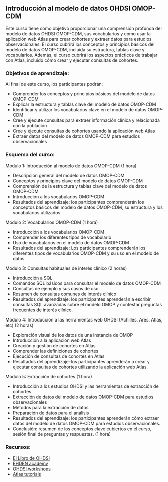 ## Introducción al modelo de datos OHDSI OMOP-CDM

Este curso tiene como objetivo proporcionar una comprensión profunda del modelo de datos OHDSI OMOP-CDM, sus vocabularios y cómo usar la aplicación web Atlas para crear cohortes y extraer datos para estudios observacionales. El curso cubrirá los conceptos y principios básicos del modelo de datos OMOP-CDM, incluida su estructura, tablas clave y vocabularios. Además, el curso cubrirá los aspectos prácticos de trabajar con Atlas, incluido cómo crear y ejecutar consultas de cohortes.

### Objetivos de aprendizaje: 

Al final de este curso, los participantes podrán:
- Comprender los conceptos y principios básicos del modelo de datos OMOP-CDM
- Explicar la estructura y tablas clave del modelo de datos OMOP-CDM
- Identificar y utilizar los vocabularios clave en el modelo de datos OMOP-CDM
- Cree y ejecute consultas para extraer información clínica y relacionada con la población
- Cree y ejecute consultas de cohortes usando la aplicación web Atlas
- Extraer datos del modelo de datos OMOP-CDM para estudios observacionales

### Esquema del curso:

Módulo 1: Introducción al modelo de datos OMOP-CDM (1 hora)
- Descripción general del modelo de datos OMOP-CDM
- Conceptos y principios clave del modelo de datos OMOP-CDM
- Comprensión de la estructura y tablas clave del modelo de datos OMOP-CDM
- Introducción a los vocabularios OMOP-CDM
- Resultados del aprendizaje: los participantes comprenderán los conceptos básicos del modelo de datos OMOP-CDM, su estructura y los vocabularios utilizados.

Módulo 2: Vocabularios OMOP-CDM (1 hora)
- Introducción a los vocabularios OMOP-CDM
- Comprender los diferentes tipos de vocabulario
- Uso de vocabularios en el modelo de datos OMOP-CDM
- Resultados del aprendizaje: Los participantes comprenderán los diferentes tipos de vocabularios OMOP-CDM y su uso en el modelo de datos.

Módulo 3: Consultas habituales de interés clínico (2 horas)
- Introducción a SQL
- Comandos SQL básicos para consultar el modelo de datos OMOP-CDM    
- Consultas de ejemplo y sus casos de uso
- Resumen de consultas comunes de interés clínico
- Resultados del aprendizaje: los participantes aprenderán a escribir consultas SQL avanzadas sobre el modelo OMOP y contestar preguntas frecuentes de interés clínico.

Módulo 4: Introducción a las herramientas web OHDSI (Achilles, Ares, Atlas, etc) (2 horas)
- Exploración visual de los datos de una instancia de OMOP
- Introducción a la aplicación web Atlas
- Creación y gestión de cohortes en Atlas
- Comprender las definiciones de cohortes
- Ejecución de consultas de cohortes en Atlas
- Resultados del aprendizaje: los participantes aprenderán a crear y ejecutar consultas de cohortes utilizando la aplicación web Atlas.

Módulo 5: Extracción de cohortes (1 hora)
- Introducción a los estudios OHDSI y las herramientas de extracción de cohortes
- Extracción de datos del modelo de datos OMOP-CDM para estudios observacionales
- Métodos para la extracción de datos
- Preparación de datos para el análisis
- Resultados del aprendizaje: los participantes aprenderán cómo extraer datos del modelo de datos OMOP-CDM para estudios observacionales.
- Conclusión: resumen de los conceptos clave cubiertos en el curso, sesión final de preguntas y respuestas. (1 hora)

### Recursos:

- [El Libro de OHDSI](https://ohdsi.github.io/TheBookOfOhdsi/)
- [EHDEN academy](https://academy.ehden.eu/)
- [OHDSI workshops](https://www.ohdsi.org/tutorial-workshops/)
- [Atlas tutorials](https://www.youtube.com/playlist?list=PLpzbqK7kvfeUXjgnpNMFoff3PDOwv61lZ)
